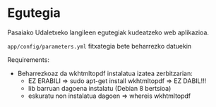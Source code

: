 Egutegia
============

Pasaiako Udaletxeko langileen egutegiak kudeatzeko web aplikazioa.

   `app/config/parameters.yml` fitxategia bete beharrezko datuekin
   
   

Requirements:
- Beharrezkoaz da wkhtmltopdf instalatua izatea zerbitzarian:
    - EZ ERABILI => sudo apt-get install wkhtmltopdf => EZ DABIL!!!
    - lib barruan dagoena instalatu (Debian 8 bertsioa)
    - eskuratu non instalatua dagoen => whereis wkhtmltopdf

